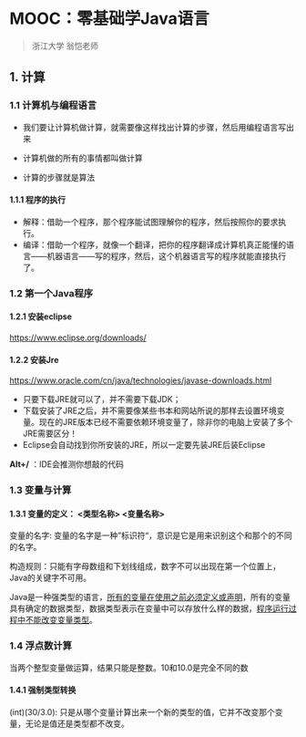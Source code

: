 # MOOC：零基础学Java语言

> 浙江大学 翁恺老师 

## 1.  计算

### 1.1 计算机与编程语言

- 我们要让计算机做计算，就需要像这样找出计算的步骤，然后用编程语言写出来

- 计算机做的所有的事情都叫做计算

- 计算的步骤就是算法

#### 1.1.1 程序的执行

- 解释：借助一个程序，那个程序能试图理解你的程序，然后按照你的要求执行。
- 编译：借助一个程序，就像一个翻译，把你的程序翻译成计算机真正能懂的语言——机器语言——写的程序，然后，这个机器语言写的程序就能直接执行了。

### 1.2 第一个Java程序

#### 1.2.1 安装eclipse

https://www.eclipse.org/downloads/

#### 1.2.2 安装Jre

https://www.oracle.com/cn/java/technologies/javase-downloads.html

- 只要下载JRE就可以了，并不需要下载JDK；
- 下载安装了JRE之后，并不需要像某些书本和网站所说的那样去设置环境变量。现在的JRE版本已经不需要依赖环境变量了，除非你的电脑上安装了多个JRE需要区分！
- Eclipse会自动找到你所安装的JRE，所以一定要先装JRE后装Eclipse

**Alt+/** ：IDE会推测你想敲的代码

### 1.3 变量与计算

#### 1.3.1 变量的定义： <类型名称> <变量名称>

变量的名字: 变量的名字是一种”标识符“，意识是它是用来识别这个和那个的不同的名字。

构造规则：只能有字母数组和下划线组成，数字不可以出现在第一个位置上，Java的关键字不可用。

Java是一种强类型的语言，<u>所有的变量在使用之前必须定义或声明</u>，所有的变量具有确定的数据类型，数据类型表示在变量中可以存放什么样的数据，<u>程序运行过程中不能改变变量类型</u>。

### 1.4 浮点数计算

当两个整型变量做运算，结果只能是整数。10和10.0是完全不同的数

#### 1.4.1 强制类型转换

(int)(30/3.0): 只是从哪个变量计算出来一个新的类型的值，它并不改变那个变量，无论是值还是类型都不改变。

